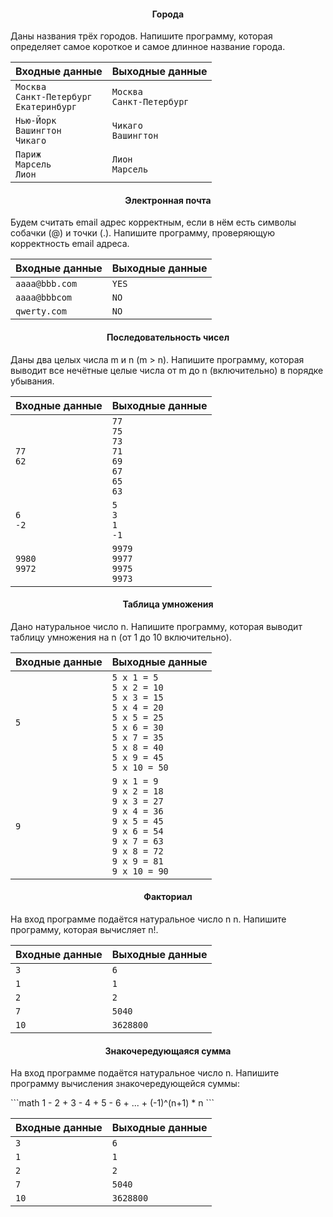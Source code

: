 <h4 align="center">Города</h4>
<p>Даны названия трёх городов. Напишите программу, которая определяет самое короткое и самое длинное название города.</p>

Входные данные | Выходные данные
---------------|-----------------|
`Москва`<br>`Санкт-Петербург`<br>`Екатеринбург` | `Москва`<br>`Санкт-Петербург`
`Нью-Йорк`<br>`Вашингтон`<br>`Чикаго` | `Чикаго`<br>`Вашингтон`
`Париж`<br>`Марсель`<br>`Лион` | `Лион`<br>`Марсель`

<h4 align="center">Электронная почта</h4>
<p>Будем считать email адрес корректным, если в нём есть символы собачки (@) и точки (.). Напишите программу, проверяющую корректность email адреса.</p>

Входные данные | Выходные данные
---------------|-----------------|
`aaaa@bbb.com` | `YES`
`aaaa@bbbcom` | `NO`
`qwerty.com` | `NO`

<h4 align="center">Последовательность чисел</h4>
<p>Даны два целых числа m и n (m > n). Напишите программу, которая выводит все нечётные целые числа от m до n (включительно) в порядке убывания.</p>

Входные данные | Выходные данные
---------------|-----------------|
`77`<br>`62` | `77`<br>`75`<br>`73`<br>`71`<br>`69`<br>`67`<br>`65`<br>`63`
`6`<br>`-2` | `5`<br>`3`<br>`1`<br>`-1`
`9980`<br>`9972` | `9979`<br>`9977`<br>`9975`<br>`9973`

<h4 align="center">Таблица умножения</h4>
<p>Дано натуральное число n. Напишите программу, которая выводит таблицу умножения на n (от 1 до 10 включительно).</p>

Входные данные | Выходные данные
---------------|-----------------|
`5` | `5 x 1 = 5`<br>`5 x 2 = 10`<br>`5 x 3 = 15`<br>`5 x 4 = 20`<br>`5 x 5 = 25`<br>`5 x 6 = 30`<br>`5 x 7 = 35`<br>`5 x 8 = 40`<br>`5 x 9 = 45`<br>`5 x 10 = 50`
`9` | `9 x 1 = 9`<br>`9 x 2 = 18`<br>`9 x 3 = 27`<br>`9 x 4 = 36`<br>`9 x 5 = 45`<br>`9 x 6 = 54`<br>`9 x 7 = 63`<br>`9 x 8 = 72`<br>`9 x 9 = 81`<br>`9 x 10 = 90`

<h4 align="center">Факториал</h4>
<p>На вход программе подаётся натуральное число n n. Напишите программу, которая вычисляет n!.</p>

Входные данные | Выходные данные
---------------|-----------------|
`3` | `6`
`1` | `1`
`2` | `2`
`7` | `5040`
`10` | `3628800`

<h4 align="center">Знакочередующаяся сумма</h4>
<p>На вход программе подаётся натуральное число n. Напишите программу вычисления знакочередующейся суммы:</p>
```math
1 - 2 + 3 - 4 + 5 - 6 + ... + (-1)^(n+1) * n
```

Входные данные | Выходные данные
---------------|-----------------|
`3` | `6`
`1` | `1`
`2` | `2`
`7` | `5040`
`10` | `3628800`
